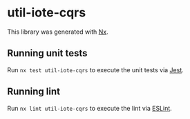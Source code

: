 # util-iote-cqrs

This library was generated with [Nx](https://nx.dev).

## Running unit tests

Run `nx test util-iote-cqrs` to execute the unit tests via [Jest](https://jestjs.io).

## Running lint

Run `nx lint util-iote-cqrs` to execute the lint via [ESLint](https://eslint.org/).
